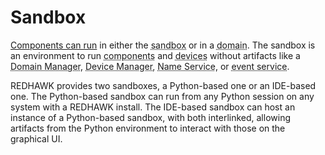 # Sandbox

[Components can run](../Components/running-a-component.html) in either the <abbr title="See Glossary.">sandbox</abbr> or in a <abbr title="See Glossary.">domain</abbr>. The sandbox is an environment to run <abbr title="See Glossary.">components</abbr> and <abbr title="See Glossary.">devices</abbr> without artifacts like a <abbr title="See Glossary.">Domain Manager</abbr>, <abbr title="See Glossary.">Device Manager</abbr>, <abbr title="See Glossary.">Name Service</abbr>, or <abbr title="See Glossary.">event service</abbr>.

REDHAWK provides two sandboxes, a Python-based one or an IDE-based one. The Python-based sandbox can run from any Python session on any system with a REDHAWK install. The IDE-based sandbox can host an instance of a Python-based sandbox, with both interlinked, allowing artifacts from the Python environment to interact with those on the graphical UI.

